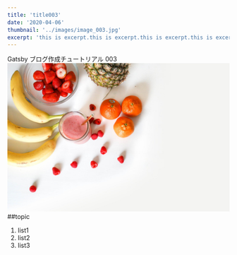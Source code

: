 ```yaml
---
title: 'title003'
date: '2020-04-06'
thumbnail: '../images/image_003.jpg'
excerpt: 'this is excerpt.this is excerpt.this is excerpt.this is excerpt.this is excerpt.this is excerpt.this is excerpt.this is excerpt.this is excerpt.this is excerpt.this is excerpt.this is excerpt.this is excerpt.'
---
```


Gatsby ブログ作成チュートリアル 003
![Sample](../images/image_003.jpg)
##topic

1. list1
2. list2
3. list3
